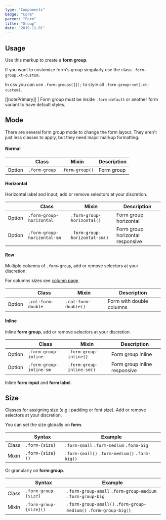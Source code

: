 ```yaml
---
type: "Components"
badge: "Core"
parent: "Form"
title: "Group"
date: "2019-11-01"
---
```


## Usage

Use this markup to create a **form group**.

<script type="text/plain" class="language-markup">
  <form class="form-default">
    <div class="form-group">
      <!-- content -->
    </div>
  </form>
</script>

If you want to customize form's group singularly use the class `.form-group.xt-custom`.

In css you can use `.form-groups({});` to style all `.form-group:not(.xt-custom)`.

[[notePrimary]]
| Form group must be inside `.form-default` or another form variant to have default styles.

## Mode

There are several form group mode to change the form layout. They aren't just less classes to apply, but they need major markup formatting.

#### Normal

<script type="text/plain" class="language-markup">
  <form class="form-default">
    <div class="form-group">
      <!-- content -->
    </div>
    <div class="form-group">
      <!-- content -->
    </div>
  </form>
</script>

<div class="table-scroll">

|                         | Class                                     | Mixin                         | Description                   |
| ----------------------- | ----------------------------------------- | ----------------------------- | ----------------------------- |
| Option                  | `.form-group`                | `.form-group()`        | Form group            | |

</div>

<demo>
  <demovanilla src="vanilla/components/form/mode-normal">
  </demovanilla>
</demo>

#### Horizontal

Horizontal label and input, add or remove selectors at your discretion.

<script type="text/plain" class="language-markup">
<form class="form-default">
  <div class="form-group">
    <div class="form-group-horizontal">
      <div class="col-form-label">
        <!-- content -->
      </div>
      <div class="col-form-item">
        <!-- content -->
      </div>
    </div>
  </div>

  <div class="form-group">
    <div class="form-group-horizontal">
      <div class="col-form-label">
        <!-- content -->
      </div>
      <div class="col-form-item">
        <!-- content -->
      </div>
    </div>
  </div>
</form>
</script>

<div class="table-scroll">

|                         | Class                                     | Mixin                         | Description                   |
| ----------------------- | ----------------------------------------- | ----------------------------- | ----------------------------- |
| Option                  | `.form-group-horizontal`                | `.form-group-horizontal()`        | Form group horizontal            |
| Option                  | `.form-group-horizontal-sm`                | `.form-group-horizontal-sm()`        | Form group horizontal responsive            |

</div>

<demo>
  <demovanilla src="vanilla/components/form/mode-horizontal">
  </demovanilla>
</demo>

#### Row

Multiple columns of `.form-group`, add or remove selectors at your discretion.

For columns sizes see [column page](/components/column).

<script type="text/plain" class="language-markup">
<form class="form-default">
  <div class="row row-form">
    <div class="col-form-double">
      <div class="form-group">
        <!-- content -->
      </div>
    </div>
    <div class="col-form-double">
      <div class="form-group">
        <!-- content -->
      </div>
    </div>
  </div>
</form>
</script>

<div class="table-scroll">

|                         | Class                                     | Mixin                         | Description                   |
| ----------------------- | ----------------------------------------- | ----------------------------- | ----------------------------- |
| Option                  | `.col-form-double`                | `.col-form-double()`        | Form with double columns            |

</div>

<demo>
  <demovanilla src="vanilla/components/form/mode-row">
  </demovanilla>
</demo>

#### Inline

Inline **form group**, add or remove selectors at your discretion.

<script type="text/plain" class="language-markup">
<form class="form-default">
  <div class="form-group-inline">
    <div class="form-group">
        <!-- content -->
    </div>
    <div class="form-group">
        <!-- content -->
    </div>
  </div>
</form>
</script>

<div class="table-scroll">

|                         | Class                                     | Mixin                         | Description                   |
| ----------------------- | ----------------------------------------- | ----------------------------- | ----------------------------- |
| Option                  | `.form-group-inline`                | `.form-group-inline()`        | Form group inline            |
| Option                  | `.form-group-inline-sm`                | `.form-group-inline-sm()`        | Form group inline responsive           |

</div>

<demo>
  <demovanilla src="vanilla/components/form/mode-inline">
  </demovanilla>
</demo>

Inline **form input** and **form label**.

<script type="text/plain" class="language-markup">
<form class="form-default">
  <div class="form-group-inline">
    <div class="form-group">
      <div class="form-group-inline">
        <!-- content -->
      </div>
    </div>
    <div class="form-group">
      <div class="form-group-inline">
        <!-- content -->
      </div>
    </div>
  </div>
</form>
</script>

<demo>
  <demovanilla src="vanilla/components/form/mode-inline-inner">
  </demovanilla>
</demo>

## Size

Classes for assigning size (e.g.: padding or font size). Add or remove selectors at your discretion.

You can set the size globally on **form**.

<div class="table-scroll">

|                         | Syntax                                    | Example                       |
| ----------------------- | ----------------------------------------- | ----------------------------- |
| Class                   | `.form-{size}`                        | `.form-small` `.form-medium` `.form-big`     |
| Mixin                   | `.form-{size}()`                      | `.form-small()` `.form-medium()` `.form-big()`     |

</div>

Or granularly on **form group**.

<div class="table-scroll">

|                         | Syntax                                    | Example                       |
| ----------------------- | ----------------------------------------- | ----------------------------- |
| Class                   | `.form-group-{size}`                        | `.form-group-small` `.form-group-medium` `.form-group-big`     |
| Mixin                   | `.form-group-{size}()`                      | `.form-group-small()` `.form-group-medium()` `.form-group-big()`     |

</div>

<demo>
  <demovanilla src="vanilla/components/form/group-small">
  </demovanilla>
  <demovanilla src="vanilla/components/form/group-medium">
  </demovanilla>
  <demovanilla src="vanilla/components/form/group-big">
  </demovanilla>
</demo>
